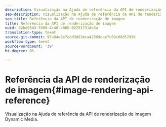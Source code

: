 ```yaml
---
description: Visualização na Ajuda de referência da API de renderização de imagem Dynamic Media.
seo-description: Visualização na Ajuda de referência da API de renderização de imagem Dynamic Media.
seo-title: Referência da API de renderização de imagem
title: Referência da API de renderização de imagem
uuid: 82be0543-5988-4c48-b880-02291731dc8a
translation-type: tm+mt
source-git-commit: 97a84e8e7edd3d834ca42069eae7c09c00d57938
workflow-type: tm+mt
source-wordcount: '39'
ht-degree: 0%

---
```



# Referência da API de renderização de imagem{#image-rendering-api-reference}

Visualização na Ajuda de referência da API de renderização de imagem Dynamic Media.


